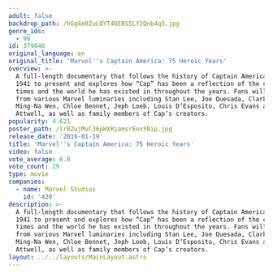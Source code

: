 ```yaml
---
adult: false
backdrop_path: /hGg4e8ZuLOYT46ERS5LY2Qnb4q5.jpg
genre_ids:
  - 99
id: 379040
original_language: en
original_title: 'Marvel''s Captain America: 75 Heroic Years'
overview: >-
  A full-length documentary that follows the history of Captain America from
  1941 to present and explores how “Cap” has been a reflection of the changing
  times and the world he has existed in throughout the years. Fans will hear
  from various Marvel luminaries including Stan Lee, Joe Quesada, Clark Gregg,
  Ming-Na Wen, Chloe Bennet, Jeph Loeb, Louis D’Esposito, Chris Evans and Hayley
  Attwell, as well as family members of Cap’s creators.
popularity: 4.621
poster_path: /lr8ZujMvC36pHXRiamsrEex5Nip.jpg
release_date: '2016-01-19'
title: 'Marvel''s Captain America: 75 Heroic Years'
video: false
vote_average: 6.8
vote_count: 29
type: movie
companies:
  - name: Marvel Studios
    id: '420'
description: >-
  A full-length documentary that follows the history of Captain America from
  1941 to present and explores how “Cap” has been a reflection of the changing
  times and the world he has existed in throughout the years. Fans will hear
  from various Marvel luminaries including Stan Lee, Joe Quesada, Clark Gregg,
  Ming-Na Wen, Chloe Bennet, Jeph Loeb, Louis D’Esposito, Chris Evans and Hayley
  Attwell, as well as family members of Cap’s creators.
layout: ../../layouts/MainLayout.astro
---
```


